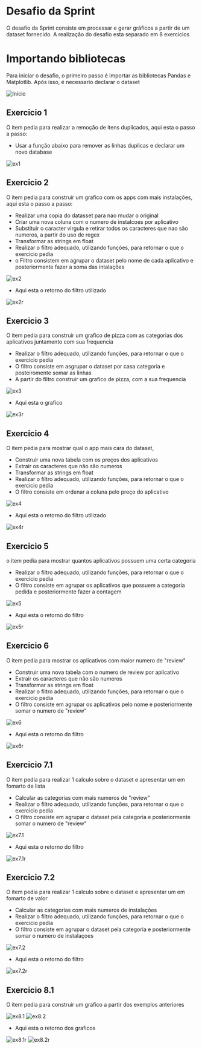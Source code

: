 # Desafio da Sprint

O desafio da Sprint consiste em processar e gerar gráficos a partir de um dataset fornecido.
A realização do desafio esta separado em 8 exercicios

# Importando bibliotecas

Para iniciar o desafio, o primeiro passo é importar as bibliotecas Pandas e Matplotlib.
Após isso, é necessario declarar o dataset

![Inicio](../Evidencias/inicio.png)

## Exercicio 1

O item pedia para realizar a remoção de itens duplicados, aqui esta o passo a passo:

- Usar a função abaixo para remover as linhas duplicas e declarar um novo database

![ex1](../Evidencias/Ex1.png)

## Exercicio 2

O item pedia para construir um grafico com os apps com mais instalações, aqui esta o passo a passo:

- Realizar uma copia do datasset para nao mudar o original
- Criar uma nova coluna com o numero de instalcoes por aplicativo
- Substituir o caracter virgula e retirar todos os caracteres que nao são numeros, a partir do uso de regex
- Transformar as strings em float
- Realizar o filtro adequado, utilizando funções, para retornar o que o exercicio pedia
- o Filtro consistem em agrupar o dataset pelo nome de cada aplicativo e posteriormente fazer a soma das intalações

![ex2](../Evidencias/Ex2.png)

- Aqui esta o retorno do filtro utilizado

![ex2r](../Evidencias/Ex2_res.png)

## Exercicio 3

O item pedia para construir um grafico de pizza com as categorias dos aplicativos juntamento com sua frequencia

- Realizar o filtro adequado, utilizando funções, para retornar o que o exercicio pedia
- O filtro consiste em asgrupar o dataset por casa categoria e posteiromente somar as linhas
- A partir do filtro construir um grafico de pizza, com a sua frequencia

![ex3](../Evidencias/Ex3.png)

- Aqui esta o grafico

![ex3r](../Evidencias/Ex3_res.png)

## Exercicio 4

O item pedia para mostrar qual o app mais cara do dataset,

- Construir uma nova tabela com os preços dos aplicativos
- Extrair os caracteres que não são numeros
- Transformar as strings em float
- Realizar o filtro adequado, utilizando funções, para retornar o que o exercicio pedia
- O filtro consiste em ordenar a coluna pelo preço do aplicativo

![ex4](../Evidencias/Ex4.png)

- Aqui esta o retorno do filtro utilizado

![ex4r](../Evidencias/Ex4_res.png)

## Exercicio 5

o item pedia para mostrar quantos aplicativos possuem uma certa categoria

- Realizar o filtro adequado, utilizando funções, para retornar o que o exercicio pedia
- O filtro consiste em agrupar os aplicativos que possuem a categoria pedida e posteriormente fazer a contagem

![ex5](../Evidencias/Ex5.png)

- Aqui esta o retorno do filtro

![ex5r](../Evidencias/Ex5_res.png)

## Exercicio 6

O item pedia para mostrar os aplicativos com maior numero de "review"

- Construir uma nova tabela com o numero de review por aplicativo
- Extrair os caracteres que não são numeros
- Transformar as strings em float
- Realizar o filtro adequado, utilizando funções, para retornar o que o exercicio pedia
- O filtro consiste em agrupar os aplicativos pelo nome e posteriormente somar o numero de "review"

![ex6](../Evidencias/Ex6.png)

- Aqui esta o retorno do filtro

![ex6r](../Evidencias/Ex6_res.png)

## Exercicio 7.1

O item pedia para realizar 1 calculo sobre o dataset e apresentar um em fomarto de lista

- Calcular as categorias com mais numeros de "review"
- Realizar o filtro adequado, utilizando funções, para retornar o que o exercicio pedia
- O filtro consiste em agrupar o dataset pela categoria e posteriormente somar o numero de "review"

![ex7.1](../Evidencias/Ex7.1.png)

- Aqui esta o retorno do filtro

![ex7.1r](../Evidencias/Ex7.1_res.png)

## Exercicio 7.2

O item pedia para realizar 1 calculo sobre o dataset e apresentar um em fomarto de valor

- Calcular as categorias com mais numeros de instalações 
- Realizar o filtro adequado, utilizando funções, para retornar o que o exercicio pedia
- O filtro consiste em agrupar o dataset pela categoria e posteriormente somar o numero de instalaçoes

![ex7.2](../Evidencias/Ex7.2.png)

- Aqui esta o retorno do filtro

![ex7.2r](../Evidencias/Ex7.2_res.png)

## Exercicio 8.1

O item pedia para construir um grafico a partir dos exemplos anteriores

![ex8.1](../Evidencias/Ex8.1.png)
![ex8.2](../Evidencias/Ex8.2.png)

- Aqui esta o retorno dos graficos

![ex8.1r](../Evidencias/Ex8.1_res.png)
![ex8.2r](../Evidencias/Ex8.2_res.png)
